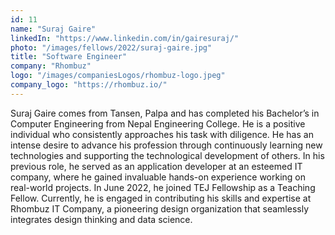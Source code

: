 ```yaml
---
id: 11
name: "Suraj Gaire"
linkedIn: "https://www.linkedin.com/in/gairesuraj/"
photo: "/images/fellows/2022/suraj-gaire.jpg"
title: "Software Engineer"
company: "Rhombuz"
logo: "/images/companiesLogos/rhombuz-logo.jpeg"
company_logo: "https://rhombuz.io/"
---
```


Suraj Gaire comes from Tansen, Palpa and has completed his Bachelor’s in Computer Engineering from Nepal Engineering College. He is a positive individual who consistently approaches his task with diligence. He has an intense desire to advance his profession through continuously learning new technologies and supporting the technological development of others. In his previous role, he served as an application developer at an esteemed IT company, where he gained invaluable hands-on experience working on real-world projects. In June 2022, he joined TEJ Fellowship as a Teaching Fellow. Currently, he is engaged in contributing his skills and expertise at Rhombuz IT Company, a pioneering design organization that seamlessly integrates design thinking and data science.
